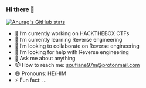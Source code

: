 ### Hi there 👋

[![Anurag's GitHub stats](https://github-readme-stats.vercel.app/api?username=soufiane-radouni)](https://github.com/anuraghazra/github-readme-stats)


- 🔭 I’m currently working on HACKTHEBOX CTFs
- 🌱 I’m currently learning Reverse engineering
- 👯 I’m looking to collaborate on Reverse engineering
- 🤔 I’m looking for help with Reverse engineering
- 💬 Ask me about anything
- 📫 How to reach me: soufiane97m@protonmail.com
- 😄 Pronouns: HE/HIM
- ⚡ Fun fact: ...

